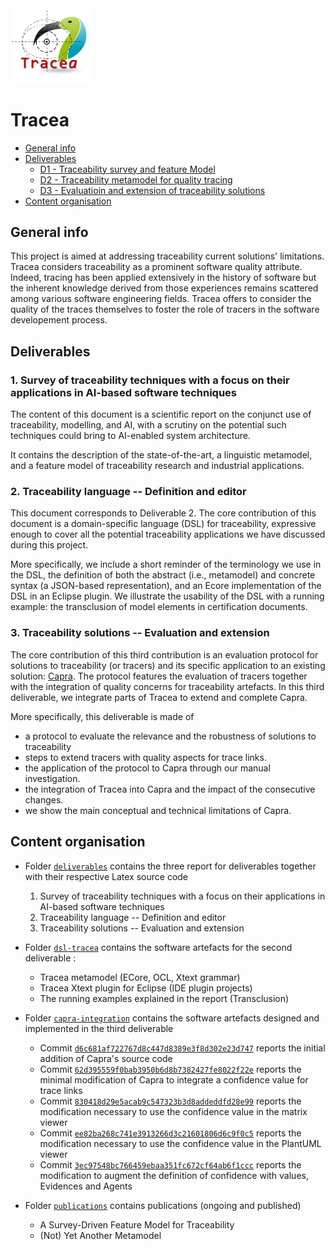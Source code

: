 <!--![Tracea](https://github.com/ebatot/git-test/blob/6324f41a99bcf4c6d536e457b8f0cf97a6b6040a/Logo-Tracea.png "UOC-SOM Tracea Project")-->
<img src="https://github.com/modelia/tracea/blob/6d37ddb6c7f56da40fae254ed6c62eed407c5b4f/Logo-Tracea.png" width=130 alt="UOC-SOM Tracea Project"/>

# Tracea
* [General info](#general-info)
* [Deliverables](#deliverables)
  * [D1 - Traceability survey and feature Model](#1-survey-of-traceability-techniques-with-a-focus-on-their-applications-in-ai-based-software-techniques)
  * [D2 - Traceability metamodel for quality tracing](#2-traceability-language----definition-and-editor)
  * [D3 - Evaluatioin and extension of traceability solutions](#3-traceability-solutions----evaluation-and-extension)
* [Content organisation](#content-organisation)

## General info
This project is aimed at addressing traceability current solutions' limitations. 
Tracea considers traceability as a prominent software quality attribute. 
Indeed, tracing has been applied extensively in the history of software but the inherent 
knowledge derived from those experiences remains scattered among various software engineering fields. 
Tracea offers to consider the quality of the traces themselves to foster the role of tracers in the 
software developement process.
	
## Deliverables
### 1. Survey of traceability techniques with a focus on their applications in AI-based software techniques
The content of this document is a scientific report on the conjunct use of traceability, modelling, and 
AI, with a scrutiny on the potential such techniques could bring to AI-enabled system architecture. 

It contains the description of the state-of-the-art, a linguistic metamodel, and a feature model of 
traceability research and industrial applications.


### 2. Traceability language -- Definition and editor
This document corresponds to Deliverable 2. The core 
contribution of this document is a domain-specific language (DSL) for traceability, expressive enough 
to cover all the potential traceability applications we have discussed during this project. 

More specifically, we include a short reminder of the terminology we use in the DSL, the definition 
of both the abstract (i.e., metamodel) and concrete syntax (a JSON-based representation), 
and an Ecore implementation of the DSL in an Eclipse plugin. We illustrate the usability of the DSL 
with a running example: the transclusion of model elements in certification documents.

### 3. Traceability solutions -- Evaluation and extension
The core contribution of this third contribution is an evaluation protocol for solutions to traceability 
(or tracers) and its specific application to an existing solution: [Capra](https://www.eclipse.org/capra). 
The protocol features the evaluation of tracers together with the integration of quality concerns for 
traceability artefacts. 
In this third deliverable, we integrate parts of Tracea to extend and complete Capra.

More specifically, this deliverable is made of
 * a protocol to evaluate the relevance and the robustness of solutions to traceability 
 * steps to extend tracers with quality aspects for trace links. 
 * the application of the protocol to Capra through our manual investigation. 
 * the integration of Tracea into Capra and the impact of the consecutive changes. 
 * we show the main conceptual and technical limitations of Capra. 




## Content organisation
 * Folder [`deliverables`](https://github.com/modelia/tracea/tree/master/deliverables) contains the three report for deliverables together with their respective Latex source code
    1. Survey of traceability techniques with a focus on their applications in AI-based software techniques
    2. Traceability language -- Definition and editor
    3. Traceability solutions -- Evaluation and extension

* Folder [`dsl-tracea`](https://github.com/modelia/tracea/tree/master/dsl-tracea) contains the software artefacts for the second deliverable : 
    * Tracea metamodel (ECore, OCL, Xtext grammar)
    * Tracea Xtext plugin for Eclipse (IDE plugin projects)
    * The running examples explained in the report (Transclusion)
    
 * Folder [`capra-integration`](https://github.com/modelia/tracea/tree/master/capra-integration) contains the software artefacts designed and implemented in the third deliverable
    * Commit [`d6c681af722767d8c447d8389e3f8d302e23d747`](https://github.com/modelia/tracea/commit/d6c681af722767d8c447d8389e3f8d302e23d747) reports the initial addition of Capra's source code 
    * Commit [`62d395559f0bab3950b6d8b7382427fe8022f22e`](https://github.com/modelia/tracea/commit/62d395559f0bab3950b6d8b7382427fe8022f22e) reports the minimal modification of Capra to integrate a confidence value for trace links
    * Commit [`830418d29e5acab9c547323b3d8addeddfd28e99`](https://github.com/modelia/tracea/commit/830418d29e5acab9c547323b3d8addeddfd28e99) reports the modification necessary to use the confidence value in the matrix viewer
    * Commit [`ee82ba268c741e3913266d3c21601806d6c9f0c5`](https://github.com/modelia/tracea/commit/ee82ba268c741e3913266d3c21601806d6c9f0c5) reports the modification necessary to use the confidence value in the PlantUML viewer
    * Commit [`3ec97548bc766459ebaa351fc672cf64ab6f1ccc`](https://github.com/modelia/tracea/commit/3ec97548bc766459ebaa351fc672cf64ab6f1ccc) reports the modification to augment the definition of confidence with values, Evidences and Agents
 
 * Folder [`publications`](https://github.com/modelia/tracea/tree/master/publications) contains publications (ongoing and published)
    * A Survey-Driven Feature Model for Traceability
    * (Not) Yet Another Metamodel
